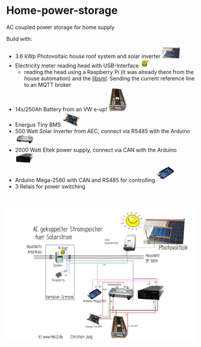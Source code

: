 # Home-power-storage
AC coupled power storage for home supply

Build with:
- 3.6 kWp Photovoltaic house roof system and solar inverter <img src="docs/images/roof.jpg" width="10%"></img> 
- Electricity meter reading head with USB-Interface <img src="docs/images/ir-kopf.png" width="5%"></img> 
  - reading the head using a Raspberry Pi (it was already there from the house automation) and the [libsml](src/rasperry_pi/libsml/examples/sma_mqtt.py). Sending the current reference line to an MQTT broker
- 14s/250Ah Battery from an VW e-up! <img src="docs/images/batterie-e-up.jpg" width="10%"></img> 
- Energus Tiny BMS <img src="docs/images/Energus-bms.png" width="10%"></img> 
- 500 Watt Solar Inverter from AEC, connect via RS485 with the Arduino <img src="docs/images/aec-inv500.png" width="10%"></img>
- 2000 Watt Eltek power supply, connect via CAN with the Arduino <img src="docs/images/eltek.png" width="10%"></img>
- Arduino Mega-2560 with CAN and RS485 for controlling <img src="docs/images/mega-2560.jpg" width="10%"></img>
- 3 Relais for power switching
<br><br><br>

<img src="docs/images/home_storage.png"></img>
